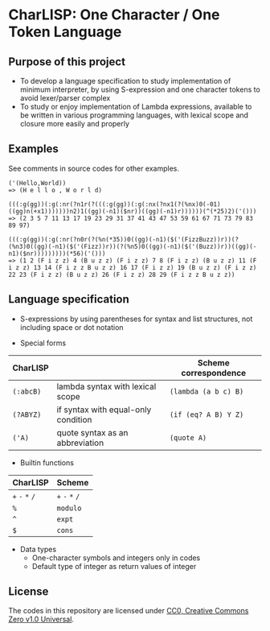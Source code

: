 # CharLISP: One Character / One Token Language

## Purpose of this project

* To develop a language specification to study implementation of minimum interpreter, by using S-expression and one character tokens to avoid lexer/parser complex
* To study or enjoy implementation of Lambda expressions, available to be written in various programming languages, with lexical scope and closure more easily and properly

## Examples

See comments in source codes for other examples.

```
('(Hello,World))
=> (H e l l o , W o r l d)

(((:g(gg))(:g(:nr(?n1r(?(((:g(gg))(:g(:nx(?nx1(?(%nx)0(-01)((gg)n(+x1)))))))n2)1((gg)(-n1)($nr))((gg)(-n1)r))))))(^(*25)2)('()))
=> (2 3 5 7 11 13 17 19 23 29 31 37 41 43 47 53 59 61 67 71 73 79 83 89 97)

(((:g(gg))(:g(:nr(?n0r(?(%n(*35))0((gg)(-n1)($('(FizzBuzz))r))(?(%n3)0((gg)(-n1)($('(Fizz))r))(?(%n5)0((gg)(-n1)($('(Buzz))r))((gg)(-n1)($nr)))))))))(*56)('()))
=> (1 2 (F i z z) 4 (B u z z) (F i z z) 7 8 (F i z z) (B u z z) 11 (F i z z) 13 14 (F i z z B u z z) 16 17 (F i z z) 19 (B u z z) (F i z z) 22 23 (F i z z) (B u z z) 26 (F i z z) 28 29 (F i z z B u z z))
```
## Language specification

* S-expressions by using parentheses for syntax and list structures, not including space or dot notation

* Special forms

|CharLISP||Scheme correspondence|
|---|---|---|
|`(:abcB)`|lambda syntax with lexical scope|`(lambda (a b c) B)`|
|`(?ABYZ)`|if syntax with equal-only condition|`(if (eq? A B) Y Z)`|
|`('A)`|quote syntax as an abbreviation|`(quote A)`|

* Builtin functions

|CharLISP|Scheme|
|---|---|
|`+` `-` `*` `/`|`+` `-` `*` `/`|
|`%`|`modulo`|
|`^`|`expt`|
|`$`|`cons`|

* Data types
	* One-character symbols and integers only in codes
	* Default type of integer as return values of integer

## License

The codes in this repository are licensed under [CC0, Creative Commons Zero v1.0 Universal](https://creativecommons.org/publicdomain/zero/1.0/).

